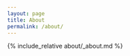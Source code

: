 ```yaml
---
layout: page
title: About
permalink: /about/
---
```


{% include_relative about/_about.md %}

